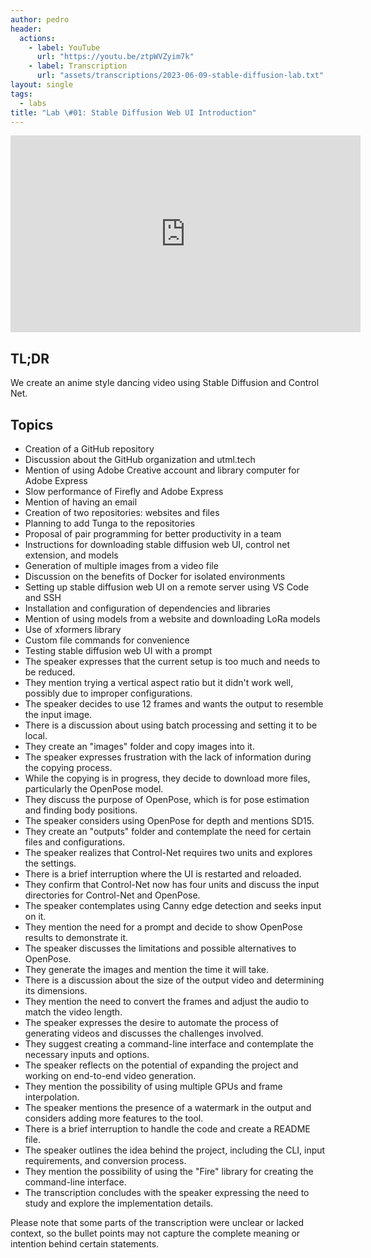 ```yaml
---
author: pedro
header:
  actions:
    - label: YouTube
      url: "https://youtu.be/ztpWVZyim7k"
    - label: Transcription
      url: "assets/transcriptions/2023-06-09-stable-diffusion-lab.txt"
layout: single
tags:
  - labs
title: "Lab \#01: Stable Diffusion Web UI Introduction"
---
```


<iframe width="560" height="315" src="https://www.youtube.com/embed/ztpWVZyim7k?start=120" title="YouTube video player" frameborder="0" allow="accelerometer; autoplay; clipboard-write; encrypted-media; gyroscope; picture-in-picture; web-share" allowfullscreen></iframe>

## TL;DR

We create an anime style dancing video using Stable Diffusion and Control Net.

## Topics

- Creation of a GitHub repository
- Discussion about the GitHub organization and utml.tech
- Mention of using Adobe Creative account and library computer for Adobe Express
- Slow performance of Firefly and Adobe Express
- Mention of having an email
- Creation of two repositories: websites and files
- Planning to add Tunga to the repositories
- Proposal of pair programming for better productivity in a team
- Instructions for downloading stable diffusion web UI, control net extension, and models
- Generation of multiple images from a video file
- Discussion on the benefits of Docker for isolated environments
- Setting up stable diffusion web UI on a remote server using VS Code and SSH
- Installation and configuration of dependencies and libraries
- Mention of using models from a website and downloading LoRa models
- Use of xformers library
- Custom file commands for convenience
- Testing stable diffusion web UI with a prompt
- The speaker expresses that the current setup is too much and needs to be reduced.
- They mention trying a vertical aspect ratio but it didn't work well, possibly due to improper configurations.
- The speaker decides to use 12 frames and wants the output to resemble the input image.
- There is a discussion about using batch processing and setting it to be local.
- They create an "images" folder and copy images into it.
- The speaker expresses frustration with the lack of information during the copying process.
- While the copying is in progress, they decide to download more files, particularly the OpenPose model.
- They discuss the purpose of OpenPose, which is for pose estimation and finding body positions.
- The speaker considers using OpenPose for depth and mentions SD15.
- They create an "outputs" folder and contemplate the need for certain files and configurations.
- The speaker realizes that Control-Net requires two units and explores the settings.
- There is a brief interruption where the UI is restarted and reloaded.
- They confirm that Control-Net now has four units and discuss the input directories for Control-Net and OpenPose.
- The speaker contemplates using Canny edge detection and seeks input on it.
- They mention the need for a prompt and decide to show OpenPose results to demonstrate it.
- The speaker discusses the limitations and possible alternatives to OpenPose.
- They generate the images and mention the time it will take.
- There is a discussion about the size of the output video and determining its dimensions.
- They mention the need to convert the frames and adjust the audio to match the video length.
- The speaker expresses the desire to automate the process of generating videos and discusses the challenges involved.
- They suggest creating a command-line interface and contemplate the necessary inputs and options.
- The speaker reflects on the potential of expanding the project and working on end-to-end video generation.
- They mention the possibility of using multiple GPUs and frame interpolation.
- The speaker mentions the presence of a watermark in the output and considers adding more features to the tool.
- There is a brief interruption to handle the code and create a README file.
- The speaker outlines the idea behind the project, including the CLI, input requirements, and conversion process.
- They mention the possibility of using the "Fire" library for creating the command-line interface.
- The transcription concludes with the speaker expressing the need to study and explore the implementation details.

Please note that some parts of the transcription were unclear or lacked context, so the bullet points may not capture the complete meaning or intention behind certain statements.
